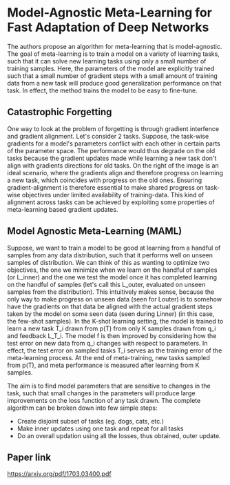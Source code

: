 # Model-Agnostic Meta-Learning for Fast Adaptation of Deep Networks

The authors propose an algorithm for meta-learning that is model-agnostic. The goal of meta-learning is to train a model on a variety of learning tasks, such that it can solve new learning tasks using only a small number of training samples. Here, the parameters of the model are explicitly trained such that a small number of gradient steps with a small amount of training data from a new task will produce good generalization performance on that task. In effect, the method trains the model to be easy to fine-tune.

## Catastrophic Forgetting

One way to look at the problem of forgetting is through gradient interfence and gradient alignment.
Let's consider 2 tasks. Suppose, the task-wise gradients for a model's parameters conflict with each other in certain parts of the parameter space. The performance would thus degrade on the old tasks because the gradient updates made while learning a new task don't align with gradients directions for old tasks. On the right of the image is an ideal scenario, where the gradients align and therefore progress on learning a new task, which coincides with progress on the old ones. Ensuring gradient-alignment is therefore essential to make shared progress on task-wise objectives under limited availability of training-data. This kind of alignment across tasks can be achieved by exploiting some properties of meta-learning based gradient updates.

## Model Agnostic Meta-Learning (MAML)

Suppose, we want to train a model to be good at learning from a handful of samples from any data distribution, such that it performs well on unseen samples of distribution. We can think of this as wanting to optimize two objectives, the one we minimize when we learn on the handful of samples (or L_inner) and the one we test the model once it has completed learning on the handful of samples (let's call this L_outer, evaluated on unseen samples from the distribution). This intuitively makes sense, because the only way to make progress on unseen data (seen for Louter) is to somehow have the gradients on that data be aligned with the actual gradient steps taken by the model on some seen data (seen during Linner) (in this case, the few-shot samples). In the K-shot learning setting, the model is trained to learn a new task T_i drawn from p(T) from only K samples drawn from q_i and feedback L_T_i. The model f is then improved by considering how the test error on new data from q_i changes with respect to parameters. In effect, the test error on sampled tasks T_i serves as the training error of the meta-learning process. At the end of meta-training, new tasks sampled from p(T), and meta performance is measured after learning from K samples.

The aim is to find model parameters that are sensitive to changes in the task, such that small changes in the parameters will produce large improvements on the loss function of any task drawn. The complete algorithm can be broken down into few simple steps:
* Create disjoint subset of tasks (eg. dogs, cats, etc.)
* Make inner updates using one task and repeat for all tasks
* Do an overall updation using all the losses, thus obtained, outer update.

## Paper link

https://arxiv.org/pdf/1703.03400.pdf
